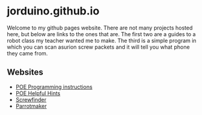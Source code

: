 
# jorduino.github.io

Welcome to my github pages website. There are not many projects hosted here, but below are links to the ones that are. The first two are a guides to a robot class my teacher wanted me to make. The third is a simple program in which you can scan asurion screw packets and it will tell you what phone they came from.

## Websites

* [POE Programming instructions](POE-Programming.md)
* [POE Helpful Hints](POE-Helpful-Hints.md)
* [Screwfinder](screwfinder)
* [Parrotmaker](parrotmaker)
  